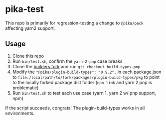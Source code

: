 # pika-test

This repo is primarily for regression-testing a change to `@pika/pack` affecting yarn2 support.

## Usage

1. Clone this repo
2. Run `bin/test.sh`, confirm the `yarn-2-pnp` case breaks
3. Clone the [builders fork](https://github.com/grrizzly/builders/tree/master) and run `git checkout build-types-pnp`
4. Modify the `"@pika/plugin-build-types": "0.9.2",` in each package.json to `file:/local/path/to/fork/packages/plugin-build-types/pkg` to point to the locally forked package dist folder (`npm link` and yarn 2 pnp is problematic)
5. Run `bin/test.sh` to test each use case (yarn 1, yarn 2 w/ pnp support, npm)

If the script succeeds, congrats! The plugin-build-types works in all environments.